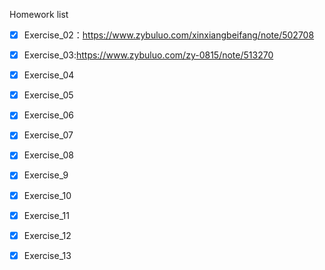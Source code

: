 Homework list

- [x] Exercise_02：https://www.zybuluo.com/xinxiangbeifang/note/502708

- [x] Exercise_03:https://www.zybuluo.com/zy-0815/note/513270

- [x] Exercise_04

- [x] Exercise_05

- [x] Exercise_06

- [x] Exercise_07

- [x] Exercise_08

- [x] Exercise_9

- [x] Exercise_10

- [x] Exercise_11

- [x] Exercise_12

- [x] Exercise_13
